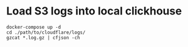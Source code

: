 # Load S3 logs into local clickhouse

```shell
docker-compose up -d
cd ./path/to/cloudflare/logs/
gzcat *.log.gz | cfjson -ch
```